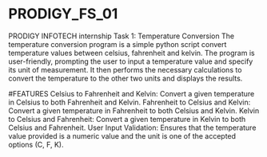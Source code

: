 # PRODIGY_FS_01
PRODIGY INFOTECH internship 
Task 1: Temperature Conversion
  The temperature conversion program is a simple python script convert temperature values between celsius, fahrenheit and kelvin.
  The program is user-friendly, prompting the user to input a temperature value and specify its unit of measurement. It then performs the necessary calculations to convert the temperature to the other two units and displays the results.

#FEATURES
  Celsius to Fahrenheit and Kelvin: Convert a given temperature in Celsius to both Fahrenheit and Kelvin.
  Fahrenheit to Celsius and Kelvin: Convert a given temperature in Fahrenheit to both Celsius and Kelvin.
  Kelvin to Celsius and Fahrenheit: Convert a given temperature in Kelvin to both Celsius and Fahrenheit.
  User Input Validation: Ensures that the temperature value provided is a numeric value and the unit is one of the accepted options (C, F, K).

